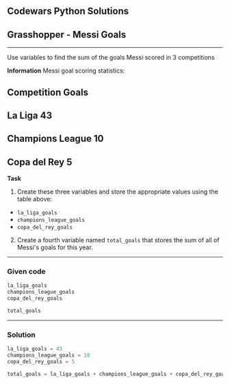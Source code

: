
Codewars Python Solutions
---
## Grasshopper - Messi Goals <br>
---
Use variables to find the sum of the goals Messi scored in 3 competitions

**Information**
Messi goal scoring statistics:

Competition	Goals
---
La Liga	43
---
Champions League	10
---
Copa del Rey	5
---
**Task**
1. Create these three variables and store the appropriate values using the table above:
  - ```la_liga_goals```
  - ```champions_league_goals```
  - ```copa_del_rey_goals```
2. Create a fourth variable named ```total_goals``` that stores the sum of all of Messi's goals for this year.

---
### Given code
```python
la_liga_goals
champions_league_goals
copa_del_rey_goals

total_goals
```
---
### Solution
```python
la_liga_goals = 43
champions_league_goals = 10
copa_del_rey_goals = 5

total_goals = la_liga_goals + champions_league_goals + copa_del_rey_goals
```
